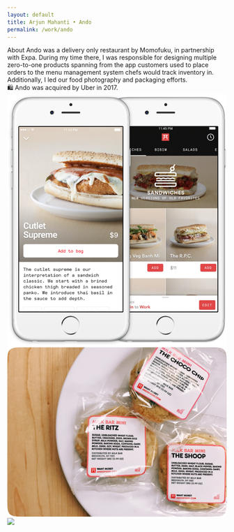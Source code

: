```yaml
---
layout: default 
title: Arjun Mahanti • Ando
permalink: /work/ando
---
```


<section>
    <div class="row">
        <span class="title">About</span>
        <span class="subtitle">Ando was a delivery only restaurant by Momofuku, in partnership with Expa.
During my time there, I was responsible for designing multiple zero-to-one products spanning from the app customers used to place orders to the menu management system chefs would track inventory in. Additionally, I led our food photography and packaging efforts.</span>
</div>
<div class="callout">
<span>🛍️ Ando was acquired by Uber in 2017.</span>
</div>
</section>
<section>
    <img src="/img/work/ando/01@2x.png">
</section>
<section>
    <img src="/img/work/ando/02@2x.png">
</section>
<section>
    <img src="/img/work/ando/03@2x.png">
</section>